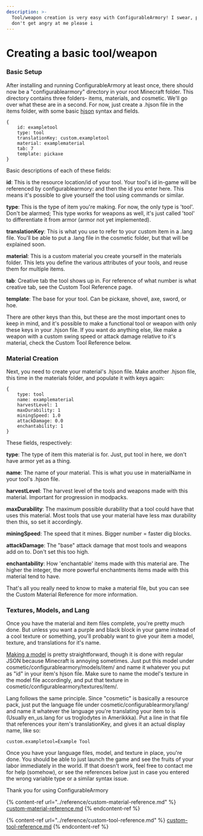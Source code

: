```yaml
---
description: >-
  Tool/weapon creation is very easy with ConfigurableArmory! I swear, please
  don't get angry at me please i
---
```


# Creating a basic tool/weapon

### Basic Setup

After installing and running ConfigurableArmory at least once, there should now be a "configurablearmory" directory in your root Minecraft folder. This directory contains three folders- items, materials, and cosmetic. We'll go over what these are in a second. For now, just create a .hjson file in the items folder, with some basic [hjson](https://hjson.github.io/) syntax and fields.

```
{
    id: exampletool
    type: tool
    translationKey: custom.exampletool
    material: examplematerial
    tab: 7
    template: pickaxe
}
```

Basic descriptions of each of these fields:

**id**: This is the resource location/id of your tool. Your tool's id in-game will be referenced by configurablearmory: and then the id you enter here. This means it's possible to give yourself the tool using commands or similar.

**type**: This is the type of item you're making. For now, the only type is 'tool'. Don't be alarmed; This type works for weapons as well, it's just called 'tool' to differentiate it from armor (armor not yet implemented).

**translationKey**: This is what you use to refer to your custom item in a .lang file. You'll be able to put a .lang file in the cosmetic folder, but that will be explained soon.

**material**: This is a custom material you create yourself in the materials folder. This lets you define the various attributes of your tools, and reuse them for multiple items.

**tab**: Creative tab the tool shows up in. For reference of what number is what creative tab, see the Custom Tool Reference page.

**template**: The base for your tool. Can be pickaxe, shovel, axe, sword, or hoe.&#x20;

There are other keys than this, but these are the most important ones to keep in mind, and it's possible to make a functional tool or weapon with only these keys in your .hjson file. If you want do anything else, like make a weapon with a custom swing speed or attack damage relative to it's material, check the Custom Tool Reference below.

### Material Creation

Next, you need to create your material's .hjson file. Make another .hjson file, this time in the materials folder, and populate it with keys again:

```
{
    type: tool
    name: examplematerial
    harvestLevel: 1
    maxDurability: 1
    miningSpeed: 1.0
    attackDamage: 0.0
    enchantability: 1
}
```

These fields, respectively:

**type**: The type of item this material is for. Just, put tool in here, we don't have armor yet as a thing.

**name**: The name of your material. This is what you use in materialName in your tool's .hjson file.

**harvestLevel**: The harvest level of the tools and weapons made with this material. Important for progression in modpacks.

**maxDurability**: The maximum possible durability that a tool could have that uses this material. Most tools that use your material have less max durability then this, so set it accordingly.

**miningSpeed**: The speed that it mines. Bigger number = faster dig blocks.

**attackDamage**: The "base" attack damage that most tools and weapons add on to. Don't set this too high.

**enchantability**: How 'enchantable' items made with this material are. The higher the integer, the more powerful enchantments items made with this material tend to have.

That's all you really need to know to make a material file, but you can see the Custom Material Reference for more information.

### Textures, Models, and Lang

Once you have the material and item files complete, you're pretty much done. But unless you want a purple and black block in your game instead of a cool texture or something, you'll probably want to give your item a model, texture, and translations for it's name.

[Making a model](https://minecraft.fandom.com/wiki/Model) is pretty straightforward, though it is done with regular JSON because Minecraft is annoying sometimes. Just put this model under cosmetic/configurablearmory/models/item/ and name it whatever you put as "id" in your item's hjson file. Make sure to name the model's texture in the model file accordingly, and put that texture in cosmetic/configurablearmory/textures/item/.&#x20;

Lang follows the same principle. Since "cosmetic" is basically a resource pack, just put the language file under cosmetic/configurablearmory/lang/ and name it whatever the language you're translating your item to is (Usually en\_us.lang for us troglodytes in Amerikkka). Put a line in that file that references your item's translationKey, and gives it an actual display name, like so:

```
custom.exampletool=Example Tool
```

Once you have your language files, model, and texture in place, you're done. You should be able to just launch the game and see the fruits of your labor immediately in the world. If that doesn't work, feel free to contact me for help (somehow), or see the references below just in case you entered the wrong variable type or a similar syntax issue.



Thank you for using ConfigurableArmory

{% content-ref url="../reference/custom-material-reference.md" %}
[custom-material-reference.md](../reference/custom-material-reference.md)
{% endcontent-ref %}

{% content-ref url="../reference/custom-tool-reference.md" %}
[custom-tool-reference.md](../reference/custom-tool-reference.md)
{% endcontent-ref %}
